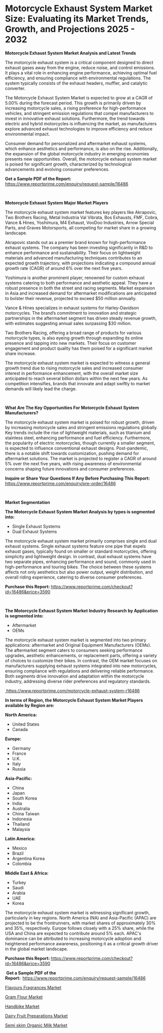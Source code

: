 <p><h1>Motorcycle Exhaust System Market Size: Evaluating its Market Trends, Growth, and Projections 2025 - 2032</h1></p><p><strong>Motorcycle Exhaust System Market Analysis and Latest Trends</strong></p>
<p><p>The motorcycle exhaust system is a critical component designed to direct exhaust gases away from the engine, reduce noise, and control emissions. It plays a vital role in enhancing engine performance, achieving optimal fuel efficiency, and ensuring compliance with environmental regulations. The system typically consists of the exhaust headers, muffler, and catalytic converter.</p><p>The Motorcycle Exhaust System Market is expected to grow at a CAGR of 5.00% during the forecast period. This growth is primarily driven by increasing motorcycle sales, a rising preference for high-performance vehicles, and stringent emission regulations that compel manufacturers to invest in innovative exhaust solutions. Furthermore, the trend towards electric and hybrid motorcycles is influencing the market, as manufacturers explore advanced exhaust technologies to improve efficiency and reduce environmental impact.</p><p>Consumer demand for personalized and aftermarket exhaust systems, which enhance aesthetics and performance, is also on the rise. Additionally, the expansion of the global motorcycle industry in emerging economies presents new opportunities. Overall, the motorcycle exhaust system market is poised for significant growth, characterized by technological advancements and evolving consumer preferences.</p></p>
<p><strong>Get a Sample PDF of the Report:&nbsp;</strong> <a href="https://www.reportprime.com/enquiry/request-sample/16486?utm_campaign=3002&utm_medium=2&utm_source=Github&utm_content=ia&utm_term=17032025&utm_id=motorcycle-exhaust-system">https://www.reportprime.com/enquiry/request-sample/16486</a></p>
<p>&nbsp;</p>
<p><strong>Motorcycle Exhaust System Major Market Players</strong></p>
<p><p>The motorcycle exhaust system market features key players like Akrapovic, Two Brothers Racing, Metal Industria Val Vibrata, Bos Exhausts, FMF, Cobra, Vance & Hines, Yoshimura, M4 Exhaust, VooDoo Industries, Arrow Special Parts, and Graves Motorsports, all competing for market share in a growing landscape.</p><p>Akrapovic stands out as a premier brand known for high-performance exhaust systems. The company has been investing significantly in R&D to enhance performance and sustainability. Their focus on lightweight materials and advanced manufacturing techniques contributes to an expected growth trajectory, with projections indicating a compound annual growth rate (CAGR) of around 6% over the next five years.</p><p>Yoshimura is another prominent player, renowned for custom exhaust systems catering to both performance and aesthetic appeal. They have a robust presence in both the street and racing segments. Market expansion in Asia and increased demand for aftermarket modifications are anticipated to bolster their revenue, projected to exceed $50 million annually.</p><p>Vance & Hines specializes in exhaust systems for Harley-Davidson motorcycles. The brand’s commitment to innovation and strategic partnerships in the aftermarket segment has driven steady revenue growth, with estimates suggesting annual sales surpassing $30 million.</p><p>Two Brothers Racing, offering a broad range of products for various motorcycle types, is also eyeing growth through expanding its online presence and tapping into new markets. Their focus on customer engagement and product quality has them poised for a significant market share increase.</p><p>The motorcycle exhaust system market is expected to witness a general growth trend due to rising motorcycle sales and increased consumer interest in performance enhancement, with the overall market size anticipated to reach several billion dollars within the next few years. As competition intensifies, brands that innovate and adapt swiftly to market demands will likely lead the charge.</p></p>
<p>&nbsp;</p>
<p><strong>What Are The Key Opportunities For Motorcycle Exhaust System Manufacturers?</strong></p>
<p><p>The motorcycle exhaust system market is poised for robust growth, driven by increasing motorcycle sales and stringent emissions regulations globally. Key trends include the rise of lightweight materials, such as titanium and stainless steel, enhancing performance and fuel efficiency. Furthermore, the popularity of electric motorcycles, though currently a smaller segment, is expected to influence conventional exhaust designs. Post-pandemic, there is a notable shift towards customization, pushing demand for aftermarket solutions. The market is projected to register a CAGR of around 5% over the next five years, with rising awareness of environmental concerns shaping future innovations and consumer preferences.</p></p>
<p><strong>Inquire or Share Your Questions If Any Before Purchasing This Report:</strong> <a href="https://www.reportprime.com/enquiry/pre-order/16486?utm_campaign=3002&utm_medium=2&utm_source=Github&utm_content=ia&utm_term=17032025&utm_id=motorcycle-exhaust-system">https://www.reportprime.com/enquiry/pre-order/16486</a></p>
<p>&nbsp;</p>
<p><strong>Market Segmentation</strong></p>
<p><strong>The Motorcycle Exhaust System Market Analysis by types is segmented into:</strong></p>
<p><ul><li>Single Exhaust Systems</li><li>Dual Exhaust Systems</li></ul></p>
<p><p>The motorcycle exhaust system market primarily comprises single and dual exhaust systems. Single exhaust systems feature one pipe that expels exhaust gases, typically found on smaller or standard motorcycles, offering simplicity and lightweight design. In contrast, dual exhaust systems have two separate pipes, enhancing performance and sound, commonly used in high-performance and touring bikes. The choice between these systems affects not only aesthetics but also power output, weight distribution, and overall riding experience, catering to diverse consumer preferences.</p></p>
<p><strong>Purchase this Report:&nbsp;</strong><a href="https://www.reportprime.com/checkout?id=16486&price=3590&utm_campaign=3002&utm_medium=2&utm_source=Github&utm_content=ia&utm_term=17032025&utm_id=motorcycle-exhaust-system">https://www.reportprime.com/checkout?id=16486&price=3590</a></p>
<p>&nbsp;</p>
<p><strong>The Motorcycle Exhaust System Market Industry Research by Application is segmented into:</strong></p>
<p><ul><li>Aftermarket</li><li>OEMs</li></ul></p>
<p><p>The motorcycle exhaust system market is segmented into two primary applications: aftermarket and Original Equipment Manufacturers (OEMs). The aftermarket segment caters to consumers seeking performance upgrades, aesthetic enhancements, or replacement parts, offering a variety of choices to customize their bikes. In contrast, the OEM market focuses on manufacturers supplying exhaust systems integrated into new motorcycles, ensuring compliance with regulations and delivering reliable performance. Both segments drive innovation and adaptation within the motorcycle industry, addressing diverse rider preferences and regulatory standards.</p></p>
<p><a href="https://www.reportprime.com/motorcycle-exhaust-system-r16486?utm_campaign=3002&utm_medium=2&utm_source=Github&utm_content=ia&utm_term=17032025&utm_id=motorcycle-exhaust-system">&nbsp;https://www.reportprime.com/motorcycle-exhaust-system-r16486</a></p>
<p><strong>In terms of Region, the Motorcycle Exhaust System Market Players available by Region are:</strong></p>
<p>
    <p> <strong> North America: </strong>
        <ul>
            <li>United States</li>
            <li>Canada</li>
        </ul>
        </p> 
    <p> <strong> Europe: </strong>
        <ul>
            <li>Germany</li>
            <li>France</li>
            <li>U.K.</li>
            <li>Italy</li>
            <li>Russia</li>
        </ul>
        </p> 
    <p> <strong> Asia-Pacific: </strong>
        <ul>
            <li>China</li>
            <li>Japan</li>
            <li>South Korea</li>
            <li>India</li>
            <li>Australia</li>
            <li>China Taiwan</li>
            <li>Indonesia</li>
            <li>Thailand</li>
            <li>Malaysia</li>
        </ul>
        </p> 
    <p> <strong> Latin America: </strong>
        <ul>
            <li>Mexico</li>
            <li>Brazil</li>
            <li>Argentina Korea</li>
            <li>Colombia</li>
        </ul>
        </p> 
    <p> <strong> Middle East & Africa: </strong>
        <ul>
            <li>Turkey</li>
            <li>Saudi</li>
            <li>Arabia</li>
            <li>UAE</li>
            <li>Korea</li>
        </ul>
    </p>
    </p>
<p><p>The motorcycle exhaust system market is witnessing significant growth, particularly in key regions. North America (NA) and Asia-Pacific (APAC) are projected to be the frontrunners, with market shares of approximately 30% and 35%, respectively. Europe follows closely with a 25% share, while the USA and China are expected to contribute around 5% each. APAC's dominance can be attributed to increasing motorcycle adoption and heightened performance awareness, positioning it as a critical growth driver in the global market landscape.</p></p>
<p><strong>Purchase this Report: </strong><a href="https://www.reportprime.com/checkout?id=16486&price=3590&utm_campaign=3002&utm_medium=2&utm_source=Github&utm_content=ia&utm_term=17032025&utm_id=motorcycle-exhaust-system">https://www.reportprime.com/checkout?id=16486&price=3590</a></p>
<p>&nbsp;<strong>Get a Sample PDF of the Report:&nbsp;&nbsp;</strong><a href="https://www.reportprime.com/enquiry/request-sample/16486?utm_campaign=3002&utm_medium=2&utm_source=Github&utm_content=ia&utm_term=17032025&utm_id=motorcycle-exhaust-system">https://www.reportprime.com/enquiry/request-sample/16486</a></p>
<p><strong></strong></p>
<p><p><a href="https://www.linkedin.com/pulse/flavours-fragrances-market-analysis-size-dynamics-expected-o0sje?utm_campaign=3002&utm_medium=2&utm_source=Github&utm_content=ia&utm_term=17032025&utm_id=motorcycle-exhaust-system">Flavours Fragrances Market</a></p><p><a href="https://www.linkedin.com/pulse/investor-insights-gram-flour-market-projected-cagr-6-2025-2032-zazde?utm_campaign=3002&utm_medium=2&utm_source=Github&utm_content=ia&utm_term=17032025&utm_id=motorcycle-exhaust-system">Gram Flour Market</a></p><p><a href="https://github.com/rushanday/Market-Research-Report-List-1/blob/main/handbike-market.md?utm_campaign=3002&utm_medium=2&utm_source=Github&utm_content=ia&utm_term=17032025&utm_id=motorcycle-exhaust-system">Handbike Market</a></p><p><a href="https://www.linkedin.com/pulse/dairy-fruit-preparations-market-report-analyzing-size-key-drivers-4xpuc?utm_campaign=3002&utm_medium=2&utm_source=Github&utm_content=ia&utm_term=17032025&utm_id=motorcycle-exhaust-system">Dairy Fruit Preparations Market</a></p><p><a href="https://www.linkedin.com/pulse/semi-skim-organic-milk-market-forecast-2025-2032-components-aqy3e?utm_campaign=3002&utm_medium=2&utm_source=Github&utm_content=ia&utm_term=17032025&utm_id=motorcycle-exhaust-system">Semi skim Organic Milk Market</a></p></p>
